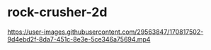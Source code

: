 # rock-crusher-2d

https://user-images.githubusercontent.com/29563847/170817502-9d4ebd2f-8da7-451c-8e3e-5ce346a75694.mp4

